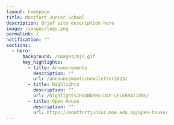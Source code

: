 ```yaml
---
layout: homepage
title: Montfort Junior School
description: Brief site description here
image: /images/logo.png
permalink: /
notification: ""
sections:
  - hero:
      background: /images/mjs.gif
      key_highlights:
        - title: Announcements
          description: ""
          url: /announcements/newsletter2023/
        - title: Highlights
          description: ""
          url: /highlights/FOUNDERS-DAY-CELEBRATIONS/
        - title: Open House
          description: ""
          url: https://montfortjunior.moe.edu.sg/open-house/
---
```

